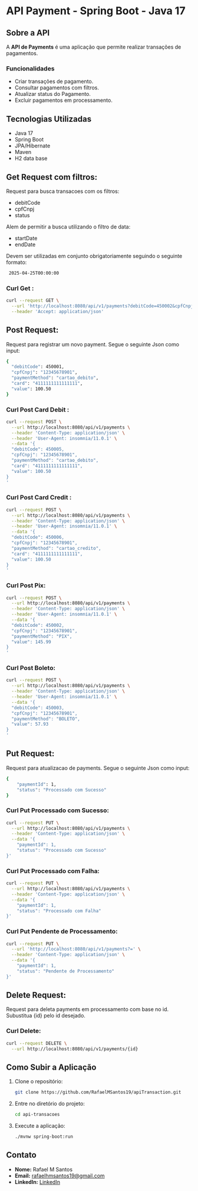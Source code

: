 # API Payment - Spring Boot - Java 17

## Sobre a API
A **API de Payments** é uma aplicação que permite realizar transações de pagamentos.

### Funcionalidades
- Criar transações de pagamento.
- Consultar pagamentos com filtros.
- Atualizar status do Pagamento.
- Excluir pagamentos em processamento.


## Tecnologias Utilizadas
- Java 17
- Spring Boot
- JPA/Hibernate
- Maven
- H2 data base

## Get Request com filtros:
Request para busca transacoes com os filtros:

- debitCode
- cpfCnpj
- status

Alem de permitir a busca utilizando o filtro de data:

- startDate
- endDate

Devem ser utilizadas em conjunto obrigatoriamente seguindo o seguinte formato:

```bash
 2025-04-25T00:00:00
```

### Curl Get :
```bash
curl --request GET \
  --url 'http://localhost:8080/api/v1/payments?debitCode=450002&cpfCnpj=12345678901&status=Pendente%20de%20Processamento&startDate=2025-04-25T00%3A00%3A00&endDate=2025-04-27T23%3A59%3A59' \
  --header 'Accept: application/json'
```
## Post Request:

Request para registrar um novo payment. Segue o seguinte Json como input:

```bash
{
  "debitCode": 450001,
  "cpfCnpj": "12345678901",
  "paymentMethod": "cartao_debito",
  "card": "4111111111111111",
  "value": 100.50
}
```
### Curl Post Card Debit :
```bash
curl --request POST \
  --url http://localhost:8080/api/v1/payments \
  --header 'Content-Type: application/json' \
  --header 'User-Agent: insomnia/11.0.1' \
  --data '{
  "debitCode": 450005,
  "cpfCnpj": "12345678901",
  "paymentMethod": "cartao_debito",
  "card": "4111111111111111",
  "value": 100.50
}
'
```
### Curl Post Card Credit :
```bash
curl --request POST \
  --url http://localhost:8080/api/v1/payments \
  --header 'Content-Type: application/json' \
  --header 'User-Agent: insomnia/11.0.1' \
  --data '{
  "debitCode": 450006,
  "cpfCnpj": "12345678901",
  "paymentMethod": "cartao_credito",
  "card": "4111111111111111",
  "value": 100.50
}
'
```
### Curl Post Pix:
```bash
curl --request POST \
  --url http://localhost:8080/api/v1/payments \
  --header 'Content-Type: application/json' \
  --header 'User-Agent: insomnia/11.0.1' \
  --data '{
  "debitCode": 450002,
  "cpfCnpj": "12345678901",
  "paymentMethod": "PIX",
  "value": 145.99
}
'
```
### Curl Post Boleto:
```bash
curl --request POST \
  --url http://localhost:8080/api/v1/payments \
  --header 'Content-Type: application/json' \
  --header 'User-Agent: insomnia/11.0.1' \
  --data '{
  "debitCode": 450003,
  "cpfCnpj": "12345678901",
  "paymentMethod": "BOLETO",
  "value": 57.93
}
'
```

## Put Request:

Request para atualizacao de payments. Segue o seguinte Json como input:

```bash
{
	"paymentId": 1, 
	"status": "Processado com Sucesso"
}
```

### Curl Put Processado com Sucesso:
```bash
curl --request PUT \
  --url http://localhost:8080/api/v1/payments \
  --header 'Content-Type: application/json' \
  --data '{
	"paymentId": 1, 
	"status": "Processado com Sucesso"
}'
```
### Curl Put Processado com Falha:
```bash
curl --request PUT \
  --url http://localhost:8080/api/v1/payments \
  --header 'Content-Type: application/json' \
  --data '{
	"paymentId": 1, 
	"status": "Processado com Falha"
}'
```
### Curl Put Pendente de Processamento:
```bash
curl --request PUT \
  --url 'http://localhost:8080/api/v1/payments?=' \
  --header 'Content-Type: application/json' \
  --data '{
	"paymentId": 1, 
	"status": "Pendente de Processamento"
}'
```

## Delete Request:
Request para deleta payments em processamento com base no id.
Subustitua {id} pelo id desejado.

### Curl Delete:
```bash
curl --request DELETE \
  --url http://localhost:8080/api/v1/payments/{id}
```


## Como Subir a Aplicação
1. Clone o repositório:
   ```bash
   git clone https://github.com/RafaelMSantos19/apiTransaction.git
   ```
2. Entre no diretório do projeto:
   ```bash
   cd api-transacoes
   ```
3. Execute a aplicação:
   ```bash
   ./mvnw spring-boot:run
   ```



## Contato
- **Nome:** Rafael M Santos  
- **Email:** rafaelhmsantos19@gmail.com 
- **LinkedIn:** [LinkedIn](www.linkedin.com/in/rafael-santos-94a56a1b2)


